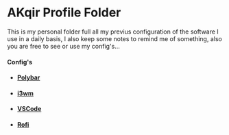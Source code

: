 # AKqir Profile Folder
This is my personal folder full all my previus configuration of the software I use in a daily basis, I also keep some notes to remind me of something, also you are free to see or use my config's...

#### Config's
<ul>
  <li><h4><a href="https://github.com/aKqir24/aKqir24/tree/main/polybar">Polybar</h4></a></li></h4>
  <li><h4><a href="https://github.com/aKqir24/aKqir24-s-Folder/tree/main/i3">i3wm</h4></a></li></h4>
  <li><h4><a href="https://github.com/aKqir24/aKqir24/tree/main/polybar">VSCode</h4></a></li></h4>
  <li><h4><a href="https://github.com/aKqir24/aKqir24/tree/main/rofi">Rofi</h4></a></li></h4>
</ul>
